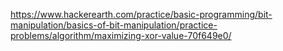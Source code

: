 https://www.hackerearth.com/practice/basic-programming/bit-manipulation/basics-of-bit-manipulation/practice-problems/algorithm/maximizing-xor-value-70f649e0/
